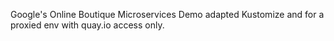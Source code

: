 Google's Online Boutique Microservices Demo adapted Kustomize and for a proxied env with quay.io access only.
